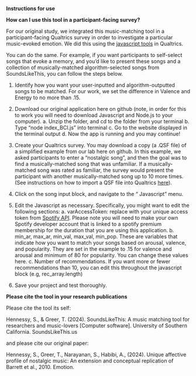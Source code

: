 **Instructions for use**

**How can I use this tool in a participant-facing survey?**

For our original study, we integrated this music-matching tool in a participant-facing Qualtrics survey in order to investigate a particular music-evoked emotion. We did this using the [javascript tools]([url](https://www.qualtrics.com/support/survey-platform/survey-module/question-options/add-javascript/)) in Qualtrics.

You can do the same. For example, if you want participants to self-select songs that evoke a memory, and you’d like to present these songs and a collection of musically-matched algorithm-selected songs from SoundsLikeThis, you can follow the steps below.

1. Identify how you want your user-inputted and algorithm-outputted songs to be matched. For our work, we set the difference in Valence and Energy to no more than .15.

2. Download our original application here on github (note, in order for this to work you will need to download Javascript and Node.js to your computer).
   a. Unzip the folder, and cd to the folder from your terminal
   b. Type “node index_BCI.js” into terminal
   c. Go to the website displayed in the terminal output
   d. Now the app is running and you may continue!

3. Create your Qualtrics survey. You may download a copy (a .QSF file) of a simplified example from our lab here on github. In this example, we asked participants to enter a “nostalgic song”, and then the goal was to find a musically-matched song that was unfamiliar. If a musically-matched song was rated as familiar, the survey would present the participant with another musically-matched song up to 10 more times. (See instructions on how to import a QSF file into Qualtrics [here]([url](https://www.qualtrics.com/support/survey-platform/survey-module/survey-tools/import-and-export-surveys/))).

4. Click on the song input block, and navigate to the “ Javascript” menu.

5. Edit the Javascript as necessary. Specifically, you might want to edit the following sections:
   a. varAccessToken: replace with your unique access token from [Spotify API]([url](https://developer.spotify.com/documentation/web-api/tutorials/getting-started)). Please note you will need to make your own Spotify developer account that is linked to a spotify premium membership for the duration that you are using this application.
   b. min_ar, max_ar, min_val, max_val, min_pop. These are variables that indicate how you want to match your songs based on arousal, valence, and popularity. They are set in the example to .15 for valence and arousal and minimum of 80 for popularity. You can change these values here.
   c. Number of recommendations. If you want more or fewer recommendations than 10, you can edit this throughout the javascript block (e.g, rec_array.length)

6. Save your project and test thoroughly.


**Please cite the tool in your research publications**

Please cite the tool its self:

Hennessy, S., & Greer, T. (2024). SoundsLikeThis: A music matching tool for researchers and music-lovers [Computer software]. University of Southern California. SoundsLikeThis.us

and please cite our original paper:

Hennessy, S., Greer, T., Narayanan, S., Habibi, A., (2024). Unique affective profile of nostalgic music: An extension and conceptual replication of Barrett et al., 2010. Emotion.


